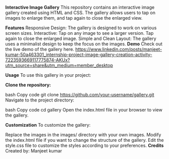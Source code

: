 **Interactive Image Gallery**
This repository contains an interactive image gallery created using HTML and CSS. The gallery allows users to tap on images to enlarge them, and tap again to close the enlarged view.

**Features**
Responsive Design: The gallery is designed to work on various screen sizes.
Interactive: Tap on any image to see a larger version. Tap again to close the enlarged image.
Simple and Clean Layout: The gallery uses a minimalist design to keep the focus on the images.
**Demo**
Check out the live demo of the gallery here. https://www.linkedin.com/posts/manjeet-kumar-50a463301_internship-project-image-gallery-creation-activity-7223593669117775874-AKUx?utm_source=share&utm_medium=member_desktop

**Usage**
To use this gallery in your project:

**Clone the repository:**

bash
Copy code
git clone https://github.com/your-username/gallery.git
Navigate to the project directory:

bash
Copy code
cd gallery
Open the index.html file in your browser to view the gallery.

**Customization**
To customize the gallery:

Replace the images in the images/ directory with your own images.
Modify the index.html file if you want to change the structure of the gallery.
Edit the style.css file to customize the styles according to your preferences.
**Credits**
Created by: Manjeet kumar
